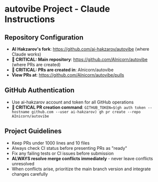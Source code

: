 # autovibe Project - Claude Instructions

## Repository Configuration
- **AI Hakzarov's fork**: https://github.com/ai-hakzarov/autovibe (where Claude works)
- **🚨 CRITICAL: Main repository**: https://github.com/AInicorn/autovibe (where PRs are created)
- **🚨 CRITICAL: PRs are created in**: AInicorn/autovibe
- **View PRs at**: https://github.com/AInicorn/autovibe/pulls

## GitHub Authentication  
- Use ai-hakzarov account and token for all GitHub operations
- **🚨 CRITICAL PR creation command**: `GITHUB_TOKEN=$(gh auth token --hostname github.com --user ai-hakzarov) gh pr create --repo AInicorn/autovibe`

## Project Guidelines
- Keep PRs under 1000 lines and 10 files
- Always check CI status before presenting PRs as "ready"
- Fix any failing tests or CI issues before submission
- **ALWAYS resolve merge conflicts immediately** - never leave conflicts unresolved
- When conflicts arise, prioritize the main branch version and integrate changes carefully